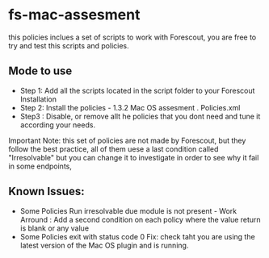 # fs-mac-assesment
this policies inclues a set of scripts to work with Forescout, you are free to try and test this scripts and policies.

## Mode to use

- Step 1:  Add all the scripts  located in the script folder to your Forescout Installation
-  Step 2: Install the policies -  1.3.2 Mac OS assesment . Policies.xml
-  Step3 : Disable, or remove allt he policies that you dont need and tune it according your needs.

Important Note: this set of policies are not made by Forescout, but they follow the best practice, all of them uese a last condition called "Irresolvable" but you can change it to investigate in order to see why it fail in some endpoints, 

## Known Issues: 
- Some Policies Run irresolvable due module is not present - Work Arround : Add a second condition on each policy where the value return is blank or any value
- Some Policies exit with status code 0 Fix: check taht you are using the latest version of the Mac OS plugin  and is running.
